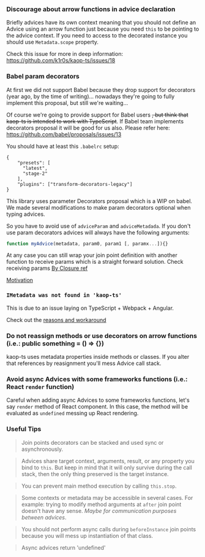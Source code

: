 ### Discourage about arrow functions in advice declaration

Briefly advices have its own context meaning that you should not define an Advice using an arrow function just because you need `this` to be pointing to the advice context. If you need to access to the decorated instance you should use `Metadata.scope` property.

Check this issue for more in deep information: https://github.com/k1r0s/kaop-ts/issues/18

### Babel param decorators

At first we did not support Babel because they drop support for decorators (year ago, by the time of writing)... nowadays they're going to fully implement this proposal, but still we're waiting...

Of course we're going to provide support for Babel users <span style="text-decoration: line-through">, but think that kaop-ts is intended to work with TypeScript</span>. If Babel team implements decorators proposal it will be good for us also. Please refer here: https://github.com/babel/proposals/issues/13

You should have at least this `.babelrc` setup:

```
{
    "presets": [
      "latest",
      "stage-2"
    ],
    "plugins": ["transform-decorators-legacy"]
}
```

This library uses parameter Decorators proposal which is a WIP on babel. We made several modifications to make param decorators optional when typing advices.

So you have to avoid use of `adviceParam` and `adviceMetadada`. If you don't use param decorators advices will always have the following arguments:

```javascript
function myAdvice(metadata, param0, param1 [, paramx...]){}
```

At any case you can still wrap your join point definition with another function to receive params which is a straight forward solution. Check receiving params [By Closure ref](/docs/api.md#by-closure-reference)

[Motivation](https://github.com/k1r0s/kaop-ts/issues/9)

### `IMetadata was not found in 'kaop-ts'`

This is due to an issue laying on TypeScript + Webpack + Angular.

Check out the [reasons and workaround](https://github.com/k1r0s/kaop-ts/issues/5#issuecomment-305759257)

###  Do not reassign methods or use decorators on arrow functions (i.e.: public something = () => {})

kaop-ts uses metadata properties inside methods or classes. If you alter that references by reasignment you'll mess Advice call stack.

###  Avoid async Advices with some frameworks functions (i.e.: React `render` function)

Careful when adding async Advices to some frameworks functions, let's say `render` method of React component. In this case, the method will be evaluated as `undefined` messing up React rendering.

### Useful Tips

> Join points decorators can be stacked and used sync or asynchronously.

> Advices share target context, arguments, result, or any property you bind to `this`. But keep in mind that it will only survive during the call stack, then the only thing preserved is the target instance.

> You can prevent main method execution by calling `this.stop`.

> Some contexts or metadata may be accessible in several cases. For example: trying to modify method arguments at `after` join point doesn't have any sense. *Maybe for communication purposes between advices*.

> You should not perform async calls during `beforeInstance` join points because you will mess up instantiation of that class.

> Async advices return 'undefined'
